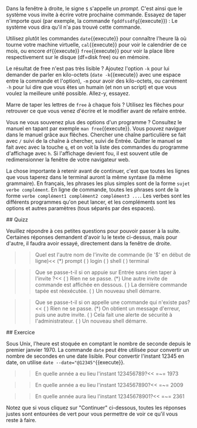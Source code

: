 Dans la fenêtre à droite, le signe ```$``` s'appelle un *prompt*. C'est ainsi
que le système vous invite à écrire votre prochaine commande. Essayez de taper
n'importe quoi (par exemple, la commande ```fgddfssdfg```{{execute}}) : Le
système vous dira qu'il n'a pas trouvé cette commande.

Utilisez plutôt les commandes ```date```{{execute}} pour connaître l'heure là où
tourne votre machine virtuelle, ```cal```{{execute}} pour voir le calendrier de
ce mois, ou encore ```df```{{execute}} ```free```{{execute}} pour voir la place
libre respectivement sur le disque (df=disk free) ou en mémoire.

Le résultat de free n'est pas très lisible ? Ajoutez l'option ```-k```
pour lui demander de parler en kilo-octets (```date -k```{{execute}}
avec une espace entre la commande et l'option), ```-m``` pour avoir
des kilo-octets, ou carrément ```-h``` pour lui dire que vous êtes un
humain (et non un script) et que vous voulez la meilleure unité
possible. Allez-y, essayez.

Marre de taper les lettres de ```free``` à chaque fois ? Utilisez les flèches
pour retrouver ce que vous venez d'écrire et le modifier avant de refaire
entrée. 

Vous ne vous souvenez plus des options d'un programme ? Consultez le
manuel en tapant par exemple ```man free```{{execute}}. Vous pouvez
naviguer dans le manuel grâce aux flèches. Chercher une chaîne
particulière se fait avec ```/``` suivi de la chaîne à chercher, suivi
de Entrée. Quitter le manuel se fait avec avec la touche ```q```, et
on voit la liste des commandes du programme d'affichage avec ```h```.
Si l'affichage devient fou, il est souvent utile de redimensionner la
fenêtre de votre navigateur web.

La chose importante à retenir avant de continuer, c'est que toutes les lignes
que vous taperez dans le terminal auront la même syntaxe (la même grammaire). En
français, les phrases les plus simples sont de la forme ```sujet verbe complément```. 
En ligne de commande, toutes les phrases sont de la forme
```verbe complément1 complément2 complément3 ...```. Les verbes sont les différents
programmes qu'on peut lancer, et les compléments sont les options et autres 
paramètres (tous séparés par des espaces). 

## Quizz

Veuillez répondre à ces petites questions pour pouvoir passer à la
suite. Certaines réponses demandent d'avoir lu le texte ci-dessus,
mais pour d'autre, il faudra avoir essayé, directement dans la fenêtre
de droite.

>>Quel est l'autre nom de l'invite de commande (le '$' en début de ligne)<<
(*) prompt
( ) login
( ) shell
( ) terminal

>>Que se passe-t-il si on appuie sur Entrée sans rien taper à l'invite ?<<
( ) Rien ne se passe.
(*) Une autre invite de commande est affichée en dessous.
( ) La dernière commande tapée est réexécutée.
( ) Un nouveau shell démarre.

>>Que se passe-t-il si on appelle une commande qui n'existe pas?<<
( ) Rien ne se passe.
(*) On obtient un message d'erreur, puis une autre invite.
( ) Cela fait une alerte de sécurité à l'administrateur.
( ) Un nouveau shell démarre.

## Exercice

Sous Unix, l'heure est stoquée en comptant le nombre de seconde depuis
le premier janvier 1970. La commande ```date``` peut être utilisée
pour convertir un nombre de secondes en une date lisible. Pour
convertir l'instant 12345 en date, on utilise 
```date --date="@12345"```{{execute}}.

>>En quelle année a eu lieu l'instant 123456789?<<
=~= 1973

>>En quelle année a eu lieu l'instant 1234567890?<<
=~= 2009

>>En quelle année aura lieu l'instant 12345678901?<<
=~= 2361

Notez que si vous cliquez sur "Continuer" ci-dessous, toutes les
réponses justes sont entourées de vert pour vous permettre de voir ce
qu'il vous reste à faire.
